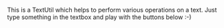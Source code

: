 This is a TextUtil which helps to perform various operations on a text. Just type something in the textbox and play with the buttons below :-)